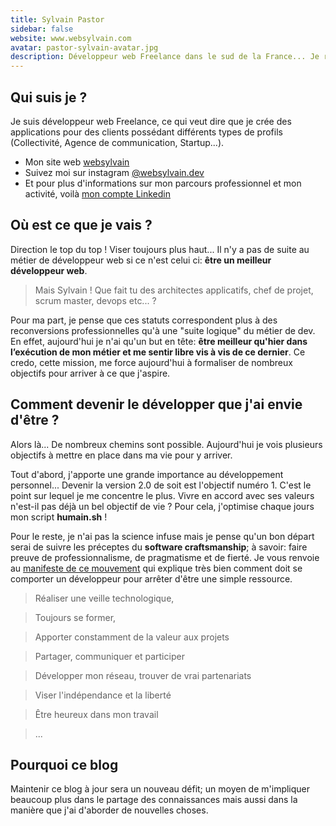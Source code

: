```yaml
---
title: Sylvain Pastor
sidebar: false
website: www.websylvain.com
avatar: pastor-sylvain-avatar.jpg
description: Développeur web Freelance dans le sud de la France... Je recherche le code source du bonheur dans le monde du travail.
---
```


## Qui suis je ?
Je suis développeur web Freelance, ce qui veut dire que je crée des applications pour des clients possédant différents types de profils (Collectivité, Agence de communication, Startup...).

- Mon site web [websylvain](https://www.websylvain.com)
- Suivez moi sur instagram [@websylvain.dev](https://instagram.com/websylvain.dev)
- Et pour plus d'informations sur mon parcours professionnel et mon activité, voilà [mon compte Linkedin](https://www.linkedin.com/in/websylvain/)

## Où est ce que je vais ?
Direction le top du top ! Viser toujours plus haut... Il n'y a pas de suite au métier de développeur web si ce n'est celui ci: **être un meilleur développeur web**.

> Mais Sylvain ! Que fait tu des architectes applicatifs, chef de projet, scrum master, devops etc... ?

Pour ma part, je pense que ces statuts correspondent plus à des reconversions professionnelles qu'à une "suite logique" du métier de dev. En effet, aujourd'hui je n'ai qu'un but en tête: **être meilleur qu'hier dans l’exécution de mon métier et me sentir libre vis à vis de ce dernier**. Ce credo, cette mission, me force aujourd'hui à formaliser de nombreux objectifs pour arriver à ce que j'aspire.

## Comment devenir le développer que j'ai envie d'être ?
Alors là... De nombreux chemins sont possible. Aujourd'hui je vois plusieurs objectifs à mettre en place dans ma vie pour y arriver.

Tout d'abord, j'apporte une grande importance au développement personnel... Devenir la version 2.0 de soit est l'objectif numéro 1. C'est le point sur lequel je me concentre le plus. Vivre en accord avec ses valeurs n'est-il pas déjà un bel objectif de vie ? Pour cela, j'optimise chaque jours mon script **humain.sh** !

Pour le reste, je n'ai pas la science infuse mais je pense qu'un bon départ serai de suivre les préceptes du **software craftsmanship**; à savoir: faire preuve de professionnalisme, de pragmatisme et de fierté. Je vous renvoie au [manifeste de ce mouvement](https://webdev-happiness.github.io/a-propos/#connaissez-vous-le-software-craftsmanship) qui explique très bien comment doit se comporter un développeur pour arrêter d'être une simple ressource.


> Réaliser une veille technologique,

> Toujours se former,

> Apporter constamment de la valeur aux projets

> Partager, communiquer et participer

> Développer mon réseau, trouver de vrai partenariats

> Viser l'indépendance et la liberté

> Être heureux dans mon travail

> ...

## Pourquoi ce blog
Maintenir ce blog à jour sera un nouveau défit; un moyen de m'impliquer beaucoup plus dans le partage des connaissances mais aussi dans la manière que j'ai d'aborder de nouvelles choses.
